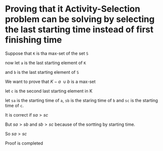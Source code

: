 # Proving that it Activity-Selection problem can be solving by selecting the last starting time instead of first finishing time

Suppose that `K` is tha max-set of the set `S`

now let `a` is the last starting element of `K`

and `b` is the last starting element of `S`

We want to prove that $K - a\ \cup b$ is a max-set

let `c` is the second last starting element in K

let `sa` is the starting time of `a`, `sb` is the staring time of `b` and `sc` is the starting time of `c`.

It is correct if $sa > sc$

But $sa > sb$ and $sb > sc$ because of the sortting by starting time.

So $sa > sc$

Proof is completed